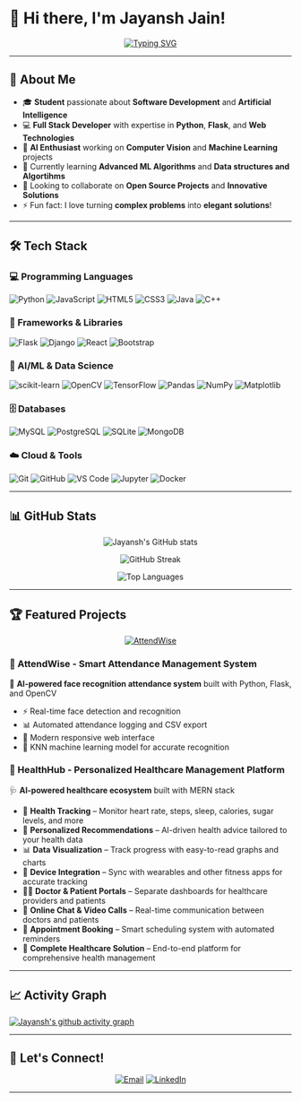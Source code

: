 # 👋 Hi there, I'm Jayansh Jain!

<div align="center">
  
[![Typing SVG](https://readme-typing-svg.herokuapp.com?font=Fira+Code&size=30&duration=3000&pause=1000&color=36BCF7&center=true&vCenter=true&width=600&lines=Full+Stack+Developer;AI+%26+ML+Enthusiast;Problem+Solver;Tech+Explorer)](https://git.io/typing-svg)

</div>

---

## 🚀 About Me

- 🎓 **Student** passionate about **Software Development** and **Artificial Intelligence**
- 💻 **Full Stack Developer** with expertise in **Python**, **Flask**, and **Web Technologies**
- 🤖 **AI Enthusiast** working on **Computer Vision** and **Machine Learning** projects
- 🌱 Currently learning **Advanced ML Algorithms** and **Data structures and Algortihms**
- 🎯 Looking to collaborate on **Open Source Projects** and **Innovative Solutions**
- ⚡ Fun fact: I love turning **complex problems** into **elegant solutions**!

---

## 🛠️ Tech Stack

### 💻 Programming Languages
![Python](https://img.shields.io/badge/Python-3776AB?style=for-the-badge&logo=python&logoColor=white)
![JavaScript](https://img.shields.io/badge/JavaScript-F7DF1E?style=for-the-badge&logo=javascript&logoColor=black)
![HTML5](https://img.shields.io/badge/HTML5-E34F26?style=for-the-badge&logo=html5&logoColor=white)
![CSS3](https://img.shields.io/badge/CSS3-1572B6?style=for-the-badge&logo=css3&logoColor=white)
![Java](https://img.shields.io/badge/Java-ED8B00?style=for-the-badge&logo=java&logoColor=white)
![C++](https://img.shields.io/badge/C++-00599C?style=for-the-badge&logo=c%2B%2B&logoColor=white)

### 🚀 Frameworks & Libraries
![Flask](https://img.shields.io/badge/Flask-000000?style=for-the-badge&logo=flask&logoColor=white)
![Django](https://img.shields.io/badge/Django-092E20?style=for-the-badge&logo=django&logoColor=white)
![React](https://img.shields.io/badge/React-20232A?style=for-the-badge&logo=react&logoColor=61DAFB)
![Bootstrap](https://img.shields.io/badge/Bootstrap-563D7C?style=for-the-badge&logo=bootstrap&logoColor=white)

### 🤖 AI/ML & Data Science
![scikit-learn](https://img.shields.io/badge/scikit--learn-F7931E?style=for-the-badge&logo=scikit-learn&logoColor=white)
![OpenCV](https://img.shields.io/badge/OpenCV-5C3EE8?style=for-the-badge&logo=opencv&logoColor=white)
![TensorFlow](https://img.shields.io/badge/TensorFlow-FF6F00?style=for-the-badge&logo=tensorflow&logoColor=white)
![Pandas](https://img.shields.io/badge/Pandas-150458?style=for-the-badge&logo=pandas&logoColor=white)
![NumPy](https://img.shields.io/badge/NumPy-013243?style=for-the-badge&logo=numpy&logoColor=white)
![Matplotlib](https://img.shields.io/badge/Matplotlib-11557c?style=for-the-badge&logo=python&logoColor=white)

### 🗄️ Databases
![MySQL](https://img.shields.io/badge/MySQL-4479A1?style=for-the-badge&logo=mysql&logoColor=white)
![PostgreSQL](https://img.shields.io/badge/PostgreSQL-316192?style=for-the-badge&logo=postgresql&logoColor=white)
![SQLite](https://img.shields.io/badge/SQLite-07405E?style=for-the-badge&logo=sqlite&logoColor=white)
![MongoDB](https://img.shields.io/badge/MongoDB-4EA94B?style=for-the-badge&logo=mongodb&logoColor=white)

### ☁️ Cloud & Tools
![Git](https://img.shields.io/badge/Git-F05032?style=for-the-badge&logo=git&logoColor=white)
![GitHub](https://img.shields.io/badge/GitHub-100000?style=for-the-badge&logo=github&logoColor=white)
![VS Code](https://img.shields.io/badge/VS_Code-007ACC?style=for-the-badge&logo=visual-studio-code&logoColor=white)
![Jupyter](https://img.shields.io/badge/Jupyter-F37626?style=for-the-badge&logo=jupyter&logoColor=white)
![Docker](https://img.shields.io/badge/Docker-2496ED?style=for-the-badge&logo=docker&logoColor=white)

---

## 📊 GitHub Stats

<div align="center">
  
![Jayansh's GitHub stats](https://github-readme-stats.vercel.app/api?username=Jayansh21&show_icons=true&theme=tokyonight&hide_border=true&count_private=true)

![GitHub Streak](https://github-readme-streak-stats.herokuapp.com/?user=Jayansh21&theme=tokyonight&hide_border=true)

![Top Languages](https://github-readme-stats.vercel.app/api/top-langs/?username=Jayansh21&layout=compact&theme=tokyonight&hide_border=true)

</div>

---

## 🏆 Featured Projects

<div align="center">

[![AttendWise](https://github-readme-stats.vercel.app/api/pin/?username=Jayansh21&repo=AttendWise&theme=tokyonight&hide_border=true)](https://github.com/Jayansh21/AttendWise)

</div>

### 🌟 AttendWise - Smart Attendance Management System
🤖 **AI-powered face recognition attendance system** built with Python, Flask, and OpenCV
- ⚡ Real-time face detection and recognition
- 📊 Automated attendance logging and CSV export
- 🎨 Modern responsive web interface
- 🧠 KNN machine learning model for accurate recognition


### 🏥 HealthHub - Personalized Healthcare Management Platform
🩺 **AI-powered healthcare ecosystem** built with MERN stack
- 💓 **Health Tracking** – Monitor heart rate, steps, sleep, calories, sugar levels, and more
- 🤖 **Personalized Recommendations** – AI-driven health advice tailored to your health data
- 📊 **Data Visualization** – Track progress with easy-to-read graphs and charts
- 📱 **Device Integration** – Sync with wearables and other fitness apps for accurate tracking
- 👨‍⚕️ **Doctor & Patient Portals** – Separate dashboards for healthcare providers and patients
- 💬 **Online Chat & Video Calls** – Real-time communication between doctors and patients
- 📅 **Appointment Booking** – Smart scheduling system with automated reminders
- 🏥 **Complete Healthcare Solution** – End-to-end platform for comprehensive health management

---

## 📈 Activity Graph

[![Jayansh's github activity graph](https://github-readme-activity-graph.vercel.app/graph?username=Jayansh21&theme=tokyo-night&hide_border=true)](https://github.com/ashutosh00710/github-readme-activity-graph)

---

## 🤝 Let's Connect!

<div align="center">

[![Email](https://img.shields.io/badge/Email-jjayansh1021%40gmail.com-red?style=for-the-badge&logo=gmail&logoColor=white)](mailto:jjayansh1021@gmail.com)
[![LinkedIn](https://img.shields.io/badge/LinkedIn-Connect-blue?style=for-the-badge&logo=linkedin&logoColor=white)](https://www.linkedin.com/in/jayansh1021/)

</div>

---


